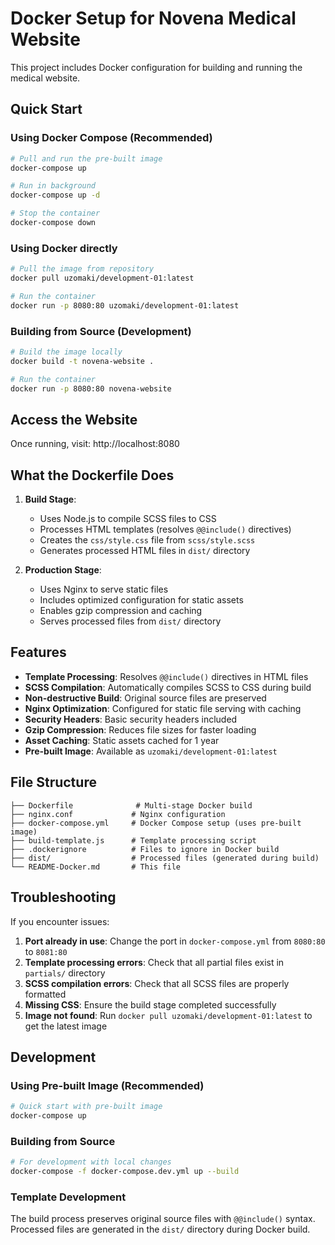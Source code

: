 # Docker Setup for Novena Medical Website

This project includes Docker configuration for building and running the medical website.

## Quick Start

### Using Docker Compose (Recommended)
```bash
# Pull and run the pre-built image
docker-compose up

# Run in background
docker-compose up -d

# Stop the container
docker-compose down
```

### Using Docker directly
```bash
# Pull the image from repository
docker pull uzomaki/development-01:latest

# Run the container
docker run -p 8080:80 uzomaki/development-01:latest
```

### Building from Source (Development)
```bash
# Build the image locally
docker build -t novena-website .

# Run the container
docker run -p 8080:80 novena-website
```

## Access the Website

Once running, visit: http://localhost:8080

## What the Dockerfile Does

1. **Build Stage**: 
   - Uses Node.js to compile SCSS files to CSS
   - Processes HTML templates (resolves `@@include()` directives)
   - Creates the `css/style.css` file from `scss/style.scss`
   - Generates processed HTML files in `dist/` directory

2. **Production Stage**:
   - Uses Nginx to serve static files
   - Includes optimized configuration for static assets
   - Enables gzip compression and caching
   - Serves processed files from `dist/` directory

## Features

- **Template Processing**: Resolves `@@include()` directives in HTML files
- **SCSS Compilation**: Automatically compiles SCSS to CSS during build
- **Non-destructive Build**: Original source files are preserved
- **Nginx Optimization**: Configured for static file serving with caching
- **Security Headers**: Basic security headers included
- **Gzip Compression**: Reduces file sizes for faster loading
- **Asset Caching**: Static assets cached for 1 year
- **Pre-built Image**: Available as `uzomaki/development-01:latest`

## File Structure

```
├── Dockerfile              # Multi-stage Docker build
├── nginx.conf             # Nginx configuration
├── docker-compose.yml     # Docker Compose setup (uses pre-built image)
├── build-template.js      # Template processing script
├── .dockerignore          # Files to ignore in Docker build
├── dist/                  # Processed files (generated during build)
└── README-Docker.md       # This file
```

## Troubleshooting

If you encounter issues:

1. **Port already in use**: Change the port in `docker-compose.yml` from `8080:80` to `8081:80`
2. **Template processing errors**: Check that all partial files exist in `partials/` directory
3. **SCSS compilation errors**: Check that all SCSS files are properly formatted
4. **Missing CSS**: Ensure the build stage completed successfully
5. **Image not found**: Run `docker pull uzomaki/development-01:latest` to get the latest image

## Development

### Using Pre-built Image (Recommended)
```bash
# Quick start with pre-built image
docker-compose up
```

### Building from Source
```bash
# For development with local changes
docker-compose -f docker-compose.dev.yml up --build
```

### Template Development
The build process preserves original source files with `@@include()` syntax. Processed files are generated in the `dist/` directory during Docker build.
